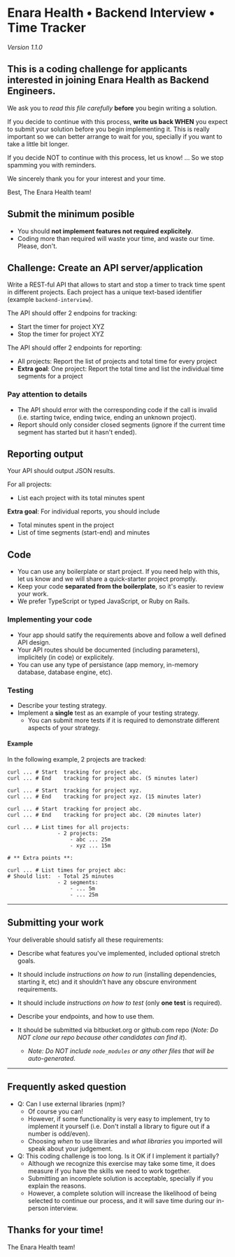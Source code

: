 # Enara Health • Backend Interview • Time Tracker

_Version 1.1.0_

## This is a coding challenge for applicants interested in joining Enara Health as Backend Engineers.

We ask you to _read this file carefully_ **before** you begin writing a solution.

If you decide to continue with this process, **write us back WHEN** you expect to submit your solution before you begin implementing it.
This is really important so we can better arrange to wait for you, specially if you want to take a little bit longer.

If you decide NOT to continue with this process, let us know! ... So we stop spamming you with reminders.

We sincerely thank you for your interest and your time.

Best,
The Enara Health team!

## Submit the minimum posible

- You should **not implement features not required explicitely**.
- Coding more than required will waste your time, and waste our time. Please, don't.

## Challenge: Create an API server/application

Write a REST-ful API that allows to start and stop a timer to track time spent in different projects.
Each project has a unique text-based identifier (example `backend-interview`).

The API should offer 2 endpoins for tracking:
- Start the timer for project XYZ
- Stop the timer for project XYZ

The API should offer 2 endpoints for reporting:
- All projects: Report the list of projects and total time for every project
- **Extra goal**: One project: Report the total time and list the individual time segments for a project

### Pay attention to details

- The API should error with the corresponding code if the call is invalid (i.e. starting twice, ending twice, ending an unknown project).
- Report should only consider closed segments (ignore if the current time segment has started but it hasn't ended).

## Reporting output

Your API should output JSON results.

For all projects:
- List each project with its total minutes spent

**Extra goal**: For individual reports, you should include
- Total minutes spent in the project
- List of time segments (start-end) and minutes

## Code

- You can use any boilerplate or start project. If you need help with this, let us know and we will share a quick-starter project promptly.
- Keep your code **separated from the boilerplate**, so it's easier to review your work.
- We prefer TypeScript or typed JavaScript, or Ruby on Rails.


### Implementing your code

- Your app should satify the requirements above and follow a well defined API design.
- Your API routes should be documented (including parameters), implicitely (in code) or explicitely. 
- You can use any type of persistance (app memory, in-memory database, database engine, etc).

### Testing

- Describe your testing strategy.
- Implement a **single** test as an example of your testing strategy.
  - You can submit more tests if it is required to demonstrate different aspects of your strategy.

#### Example

In the following example, 2 projects are tracked:
```
curl ... # Start  tracking for project abc.
curl ... # End    tracking for project abc. (5 minutes later)

curl ... # Start  tracking for project xyz.
curl ... # End    tracking for project xyz. (15 minutes later)

curl ... # Start  tracking for project abc.
curl ... # End    tracking for project abc. (20 minutes later)
  
curl ... # List times for all projects:
                - 2 projects:
                    - abc ... 25m
                    - xyz ... 15m

# ** Extra points **:

curl ... # List times for project abc:
# Should list:  - Total 25 minutes
                - 2 segments:
                    - ... 5m
                    - ... 25m
```

---

## Submitting your work

Your deliverable should satisfy all these requirements:

- Describe what features you've implemented, included optional stretch goals.

- It should include _instructions on how to run_ (installing dependencies, starting it, etc) and it shouldn't have any obscure environment requirements.

- It should include _instructions on how to test_ (only **one test** is required).

- Describe your endpoints, and how to use them.

- It should be submitted via bitbucket.org or github.com repo (_Note: Do NOT clone our repo because other candidates can find it_).
  - _Note: Do NOT include `node_modules` or any other files that will be auto-generated_.

---

## Frequently asked question

- Q: Can I use external libraries (npm)?
  - Of course you can!
  - However, if some functionality is very easy to implement, try to implement it yourself (i.e. Don't install a library to figure out if a number is odd/even).
  - Choosing *when* to use libraries and *what libraries* you imported will speak about your judgement.
- Q: This coding challenge is too long. Is it OK if I implement it partially?
  - Although we recognize this exercise may take some time, it does measure if you have the skills we need to work together.
  - Submitting an incomplete solution is acceptable, specially if you explain the reasons.
  - However, a complete solution will increase the likelihood of being selected to continue our process, and it will save time during our in-person interview.

## Thanks for your time!

The Enara Health team!
